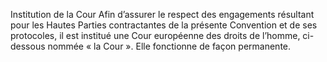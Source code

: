 Institution de la Cour
Afin d’assurer le respect des engagements résultant pour les
Hautes Parties contractantes de la présente Convention et de
ses protocoles, il est institué une Cour européenne des droits de
l’homme, ci-dessous nommée « la Cour ». Elle fonctionne de façon
permanente.